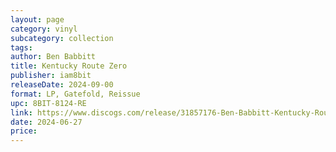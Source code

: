 ```yaml
---
layout: page
category: vinyl
subcategory: collection
tags:
author: Ben Babbitt
title: Kentucky Route Zero
publisher: iam8bit
releaseDate: 2024-09-00
format: LP, Gatefold, Reissue
upc: 8BIT-8124-RE
link: https://www.discogs.com/release/31857176-Ben-Babbitt-Kentucky-Route-Zero-Original-Soundtrack
date: 2024-06-27
price:
---
```

